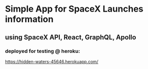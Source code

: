 # Simple App for SpaceX Launches information 
## using SpaceX API, React, GraphQL, Apollo
### deployed for testing @ heroku:
https://hidden-waters-45646.herokuapp.com/
